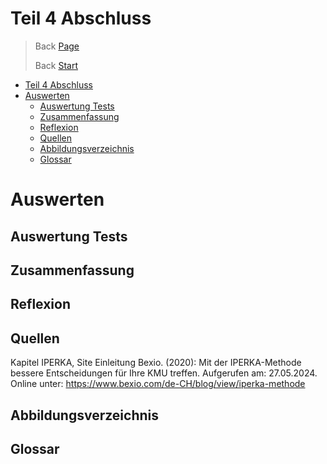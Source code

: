 # Teil 4 Abschluss

> Back [Page](/Semesterarbeit1/Sites/Teil%203%20Realisieren.md)
>
> Back [Start](/Semesterarbeit1/README.md)

- [Teil 4 Abschluss](#teil-4-abschluss)
- [Auswerten](#auswerten)
  - [Auswertung Tests](#auswertung-tests)
  - [Zusammenfassung](#zusammenfassung)
  - [Reflexion](#reflexion)
  - [Quellen](#quellen)
  - [Abbildungsverzeichnis](#abbildungsverzeichnis)
  - [Glossar](#glossar)

# Auswerten
## Auswertung Tests
## Zusammenfassung
## Reflexion
## Quellen
Kapitel IPERKA, Site Einleitung
Bexio. (2020): Mit der IPERKA-Methode bessere Entscheidungen für Ihre KMU treffen. Aufgerufen am: 27.05.2024. Online unter: https://www.bexio.com/de-CH/blog/view/iperka-methode

## Abbildungsverzeichnis
## Glossar
